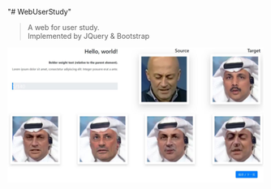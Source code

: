"# WebUserStudy" 

> A web for user study.\
> Implemented by JQuery & Bootstrap

![image](images/screen.jpg)